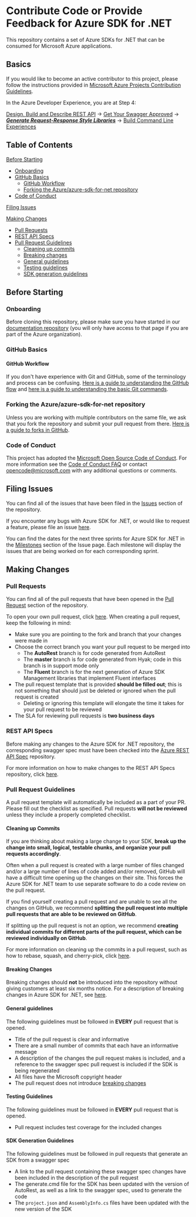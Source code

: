 # Contribute Code or Provide Feedback for Azure SDK for .NET

This repository contains a set of Azure SDKs for .NET that can be consumed for Microsoft Azure applications.

## Basics

If you would like to become an active contributor to this project, please follow the instructions provided in [Microsoft Azure Projects Contribution Guidelines](http://azure.github.io/guidelines/).

In the Azure Developer Experience, you are at Step 4:

[Design, Build and Describe REST API](https://github.com/Azure/adx-documentation-pr/blob/master/README.md#step-1---design-build-and-describe-rest-api) -> [Get Your Swagger Approved](https://github.com/Azure/adx-documentation-pr/blob/master/README.md#step-2---get-your-swagger-approved) -> _**[Generate Request-Response Style Libraries](https://github.com/Azure/adx-documentation-pr/blob/master/README.md#step-3---generate-request-response-style-libraries)**_ -> [Build Command Line Experiences](https://github.com/Azure/adx-documentation-pr/blob/master/README.md#step-4---build-command-line-experiences)

## Table of Contents

[Before Starting](#before-starting)
- [Onboarding](#onboarding)
- [GitHub Basics](#github-basics)
    - [GitHub Workflow](#github-workflow)
    - [Forking the Azure/azure-sdk-for-net repository](#forking-the-azureazure-sdk-for-net-repository)
- [Code of Conduct](#code-of-conduct)

[Filing Issues](#filing-issues)

[Making Changes](#making-changes)
- [Pull Requests](#pull-requests)
- [REST API Specs](#rest-api-specs)
- [Pull Request Guidelines](#pull-request-guidelines)
    - [Cleaning up commits](#cleaning-up-commits)
    - [Breaking changes](#breaking-changes)
    - [General guidelines](#general-guidelines)
    - [Testing guidelines](#testing-guidelines)
    - [SDK generation guidelines](#sdk-generation-guidelines)

## Before Starting

### Onboarding

Before cloning this repository, please make sure you have started in our [documentation repository](https://github.com/Azure/adx-documentation-pr) (you will only have access to that page if you are part of the Azure organization).

### GitHub Basics

#### GitHub Workflow

If you don't have experience with Git and GitHub, some of the terminology and process can be confusing. [Here is a guide to understanding the GitHub flow](https://guides.github.com/introduction/flow/) and [here is a guide to understanding the basic Git commands](https://services.github.com/kit/downloads/github-git-cheat-sheet.pdf).

### Forking the Azure/azure-sdk-for-net repository

Unless you are working with multiple contributors on the same file, we ask that you fork the repository and submit your pull request from there. [Here is a guide to forks in GitHub](https://guides.github.com/activities/forking/).

###  Code of Conduct

This project has adopted the [Microsoft Open Source Code of Conduct](https://opensource.microsoft.com/codeofconduct/). For more information see the [Code of Conduct FAQ](https://opensource.microsoft.com/codeofconduct/faq/) or contact [opencode@microsoft.com](mailto:opencode@microsoft.com) with any additional questions or comments.

## Filing Issues

You can find all of the issues that have been filed in the [Issues](https://github.com/Azure/azure-sdk-for-net/issues) section of the repository.

If you encounter any bugs with Azure SDK for .NET, or would like to request a feature, please file an issue [here](https://github.com/Azure/azure-sdk-for-net/issues/new).

You can find the dates for the next three sprints for Azure SDK for .NET in the [Milestones](https://github.com/Azure/azure-sdk-for-net/milestones) section of the Issue page. Each milestone will display the issues that are being worked on for each corresponding sprint.

## Making Changes

### Pull Requests

You can find all of the pull requests that have been opened in the [Pull Request](https://github.com/Azure/azure-sdk-for-net/pulls) section of the repository.

To open your own pull request, click [here](https://github.com/Azure/azure-sdk-for-net/compare). When creating a pull request, keep the following in mind:
- Make sure you are pointing to the fork and branch that your changes were made in
- Choose the correct branch you want your pull request to be merged into
    - The **AutoRest** branch is for code generated from AutoRest
    - The **master** branch is for code generated from Hyak; code in this branch is in support mode only
    - The **Fluent** branch is for the next generation of Azure SDK Management libraries that implement Fluent interfaces
- The pull request template that is provided **should be filled out**; this is not something that should just be deleted or ignored when the pull request is created
    - Deleting or ignoring this template will elongate the time it takes for your pull request to be reviewed
- The SLA for reviewing pull requests is **two business days**

### REST API Specs

Before making any changes to the Azure SDK for .NET repository, the corresponding swagger spec must have been checked into the [Azure REST API Spec](https://github.com/Azure/azure-rest-api-specs) repository.

For more information on how to make changes to the REST API Specs repository, click [here](https://github.com/Azure/azure-rest-api-specs/blob/master/.github/CONTRIBUTING.md).

### Pull Request Guidelines

A pull request template will automatically be included as a part of your PR. Please fill out the checklist as specified. Pull requests **will not be reviewed** unless they include a properly completed checklist.

#### Cleaning up Commits

If you are thinking about making a large change to your SDK, **break up the change into small, logical, testable chunks, and organize your pull requests accordingly**.

Often when a pull request is created with a large number of files changed and/or a large number of lines of code added and/or removed, GitHub will have a difficult time opening up the changes on their site. This forces the Azure SDK for .NET team to use separate software to do a code review on the pull request.

If you find yourself creating a pull request and are unable to see all the changes on GitHub, we recommend **splitting the pull request into multiple pull requests that are able to be reviewed on GitHub**.

If splitting up the pull request is not an option, we recommend **creating individual commits for different parts of the pull request, which can be reviewed individually on GitHub**.

For more information on cleaning up the commits in a pull request, such as how to rebase, squash, and cherry-pick, click [here](https://github.com/Azure/azure-powershell/blob/dev/documentation/cleaning-up-commits.md).

#### Breaking Changes

Breaking changes should **not** be introduced into the repository without giving customers at least six months notice. For a description of breaking changes in Azure SDK for .NET, see [here](https://github.com/Azure/azure-sdk-for-net/blob/AutoRest/Documentation/breaking-changes.md).

#### General guidelines

The following guidelines must be followed in **EVERY** pull request that is opened.

- Title of the pull request is clear and informative
- There are a small number of commits that each have an informative message
- A description of the changes the pull request makes is included, and a reference to the swagger spec pull request is included if the SDK is being regenerated
- All files have the Microsoft copyright header
- The pull request does not introduce [breaking changes](https://github.com/Azure/azure-sdk-for-net/blob/AutoRest/Documentation/breaking-changes.md)

#### Testing Guidelines

The following guidelines must be followed in **EVERY** pull request that is opened.

- Pull request includes test coverage for the included changes


#### SDK Generation Guidelines

The following guidelines must be followed in pull requests that generate an SDK from a swagger spec

- A link to the pull request containing these swagger spec changes have been included in the description of the pull request
- The generate.cmd file for the SDK has been updated with the version of AutoRest, as well as a link to the swagger spec, used to generate the code
- The `project.json` and `AssemblyInfo.cs` files have been updated with the new version of the SDK